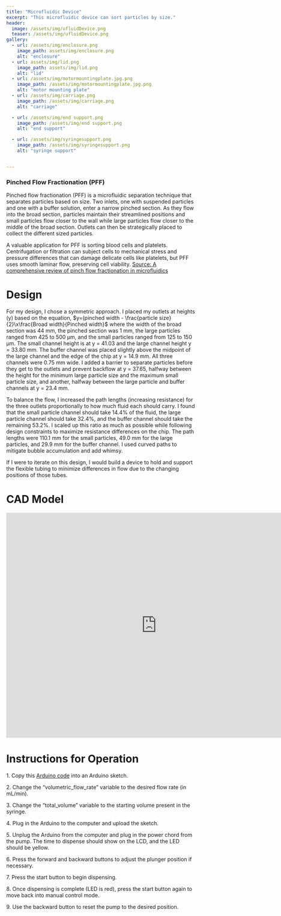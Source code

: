 ```yaml
---
title: "Microfluidic Device"
excerpt: "This microfluidic device can sort particles by size."
header:
  image: /assets/img/ufluidDevice.png
  teaser: /assets/img/ufluidDevice.png
gallery:
  - url: /assets/img/enclosure.png
    image_path: assets/img/enclosure.png
    alt: "enclosure"
  - url: assets/img/lid.png
    image_path: assets/img/lid.png
    alt: "lid"
  - url: /assets/img/motormountingplate.jpg.png
    image_path: /assets/img/motormountingplate.jpg.png
    alt: "motor mounting plate"
  - url: /assets/img/carriage.png
    image_path: /assets/img/carriage.png
    alt: "carriage"

  - url: /assets/img/end support.png
    image_path: /assets/img/end support.png
    alt: "end support"

  - url: /assets/img/syringesupport.png
    image_path: /assets/img/syringesupport.png
    alt: "syringe support"


---
```

### Pinched Flow Fractionation (PFF)
Pinched flow fractionation (PFF) is a microfluidic separation technique that separates particles based on size. 
Two inlets, one with suspended particles and one with a buffer solution, enter a narrow pinched section. As they flow into the broad section, particles maintain their streamlined positions and small particles flow closer to the wall while large particles flow closer to the middle of the broad section. Outlets can then be strategically placed to collect the different sized particles.

A valuable application for PFF is sorting blood cells and platelets. Centrifugation or filtration can subject cells to mechanical stress and pressure differences that can damage delicate cells like platelets, but PFF uses smooth laminar flow, preserving cell viability. [Source: A comprehensive review of pinch flow fractionation in microfluidics](https://www.sciencedirect.com/science/article/pii/S0255270124004252)



# Design

For my design, I chose a symmetric approach. I placed my outlets at heights (y) based on the equation, $y=(pinched width - \frac{particle size}{2}\x\frac{Broad width}{Pinched width}$ where the width of the broad section was 44 mm, the pinched section was 1 mm, the large particles ranged from 425 to 500 µm, and the small particles ranged from 125 to 150 µm. The small channel height is at y = 41.03 and the large channel height y = 33.80 mm. The buffer channel was placed slightly above the midpoint of the large channel and the edge of the chip at y = 14.9 mm. All three channels were 0.75 mm wide.
I added a barrier to separate particles before they get to the outlets and prevent backflow at y = 37.65, halfway between the height for the minimum large particle size and the maximum small particle size, and another, halfway between the large particle and buffer channels at y = 23.4 mm.

To balance the flow, I increased the path lengths (increasing resistance) for the three outlets proportionally to how much fluid each should carry. I found that the small particle channel should take 14.4% of the fluid, the large particle channel should take 32.4%, and the buffer channel should take the remaining 53.2%. I scaled up this ratio as much as possible while following design constraints to maximize resistance differences on the chip. The path lengths were 110.1 mm for the small particles, 49.0 mm for the large particles, and 29.9 mm for the buffer channel. I used curved paths to mitigate bubble accumulation and add whimsy. 

If I were to iterate on this design, I would build a device to hold and support the flexible tubing to minimize differences in flow due to the changing positions of those tubes.

# CAD Model
<iframe src="https://vanderbilt643.autodesk360.com/shares/public/SH90d2dQT28d5b6028115d5d1c4bc6219274?mode=embed" width="800" height="600" allowfullscreen="true" webkitallowfullscreen="true" mozallowfullscreen="true"  frameborder="0"></iframe>

# Instructions for Operation

‭1.‬‭ Copy this [Arduino code](https://github.com/RatKing-123/RatKing-123.github.io/blob/main/Ardiuno%20Code%20for%20Syringe%20Pump?h=1) into an Arduino sketch.‬

2.‬‭ Change the “volumetric_flow_rate” variable to the desired flow rate (in mL/min).‬

‭3.‬‭ Change the “total_volume” variable to the starting volume present in the syringe.‬

‭4.‬‭ Plug in the Arduino to the computer and upload the sketch.‬

5.‬‭ Unplug the Arduino from the computer and plug in the power chord from the pump.‬ The time to dispense should show on the LCD, and the LED should be yellow.‬

6.‬‭ Press the forward and backward buttons to adjust the plunger position if necessary.‬

‭7.‬‭ Press the start button to begin dispensing.‬

‭8.‬‭ Once‬‭ dispensing‬‭ is‬‭ complete‬‭ (LED‬‭ is‬‭ red),‬‭ press‬‭ the‬‭ start‬‭ button‬‭ again‬‭ to‬‭ move‬‭ back‬‭ into‬‭ manual control mode.‬

9.‬‭ Use the backward button to reset the pump to the desired position.‬

